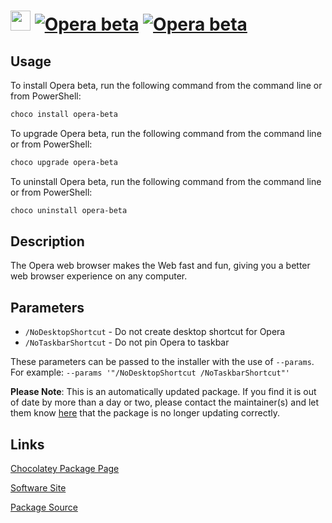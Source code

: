 ﻿# <img src="https://cdn.jsdelivr.net/gh/mkevenaar/chocolatey-packages@5a31096bbd3ea41bfb2313f341c7dd3cfe541045/icons/opera-beta.png" width="32" height="32"/> [![Opera beta](https://img.shields.io/chocolatey/v/opera-beta.svg?label=Opera+beta)](https://community.chocolatey.org/packages/opera-beta) [![Opera beta](https://img.shields.io/chocolatey/dt/opera-beta.svg)](https://community.chocolatey.org/packages/opera-beta)

## Usage

To install Opera beta, run the following command from the command line or from PowerShell:

```powershell
choco install opera-beta
```

To upgrade Opera beta, run the following command from the command line or from PowerShell:

```powershell
choco upgrade opera-beta
```

To uninstall Opera beta, run the following command from the command line or from PowerShell:

```powershell
choco uninstall opera-beta
```

## Description

The Opera web browser makes the Web fast and fun, giving you a better web browser experience on any computer.

## Parameters

- `/NoDesktopShortcut` - Do not create desktop shortcut for Opera
- `/NoTaskbarShortcut` - Do not pin Opera to taskbar

These parameters can be passed to the installer with the use of `--params`.
For example: `--params '"/NoDesktopShortcut /NoTaskbarShortcut"'`

**Please Note**: This is an automatically updated package. If you find it is
out of date by more than a day or two, please contact the maintainer(s) and
let them know [here](https://github.com/mkevenaar/chocolatey-packages/issues) that the package is no longer updating correctly.


## Links

[Chocolatey Package Page](https://community.chocolatey.org/packages/opera-beta)

[Software Site](http://www.opera.com/computer/beta)

[Package Source](https://github.com/mkevenaar/chocolatey-packages/tree/master/automatic/opera-beta)

